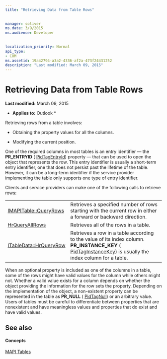 ```yaml
---
title: "Retrieving Data from Table Rows"
 
 
manager: soliver
ms.date: 3/9/2015
ms.audience: Developer
 
 
localization_priority: Normal
api_type:
- COM
ms.assetid: 19a42794-a3a2-4336-af2a-473f24431252
description: "Last modified: March 09, 2015"
---
```


# Retrieving Data from Table Rows

 **Last modified:** March 09, 2015 
  
 * **Applies to:** Outlook * 
  
Retrieving rows from a table involves:
  
- Obtaining the property values for all the columns.
    
- Modifying the current position.
    
One of the required columns in most tables is an entry identifier — the **PR_ENTRYID** ( [PidTagEntryId](pidtagentryid-canonical-property.md)) property — that can be used to open the object that represents the row. This entry identifier is usually a short-term entry identifier, one that does not persist past the lifetime of the table. However, it can be a long-term identifier if the service provider implementing the table only supports one type of entry identifier.
  
Clients and service providers can make one of the following calls to retrieve rows:
  
|||
|:-----|:-----|
|[IMAPITable::QueryRows](imapitable-queryrows.md) <br/> |Retrieves a specified number of rows starting with the current row in either a forward or backward direction.  <br/> |
|[HrQueryAllRows](hrqueryallrows.md) <br/> |Retrieves all of the rows in a table.  <br/> |
|[ITableData::HrQueryRow](itabledata-hrqueryrow.md) <br/> |Retrieves a row in a table according to the value of its index column. **PR_INSTANCE_KEY** ( [PidTagInstanceKey](pidtaginstancekey-canonical-property.md)) is usually the index column for a table.  <br/> |
   
When an optional property is included as one of the columns in a table, some of the rows might have valid values for the column while others might not. Whether a valid value exists for a column depends on whether the object providing the information for the row sets the property. Depending on the implementation of the object, a non-existent property can be represented in the table as **PR_NULL** ( [PidTagNull](pidtagnull-canonical-property.md)) or an arbitrary value. Users of tables must be careful to differentiate between properties that are nonexistent and have meaningless values and properties that do exist and have valid values. 
  
## See also

#### Concepts

[MAPI Tables](mapi-tables.md)

